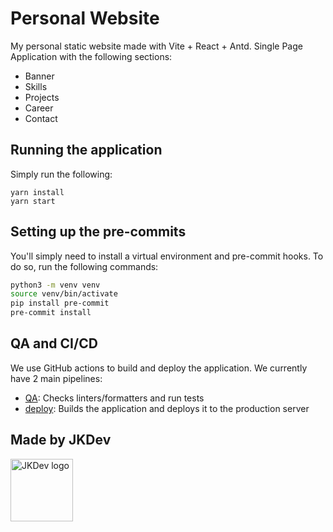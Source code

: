 # Personal Website

My personal static website made with Vite + React + Antd.
Single Page Application with the following sections:

- Banner
- Skills
- Projects
- Career
- Contact

## Running the application

Simply run the following:

```shell
yarn install
yarn start
```

## Setting up the pre-commits

You'll simply need to install a virtual environment and pre-commit
hooks. To do so, run the following commands:

```bash
python3 -m venv venv
source venv/bin/activate
pip install pre-commit
pre-commit install
```

## QA and CI/CD

We use GitHub actions to build and deploy the application. We currently have 2 main pipelines:

- [QA](.github/workflows/qa.yml): Checks linters/formatters and run tests
- [deploy](.github/workflows/deploy.yml): Builds the application and deploys it to the production server

## Made by JKDev

<img alt="JKDev logo" src="https://jordan-kowal.github.io/assets/jkdev/logo.png" width="100" />
